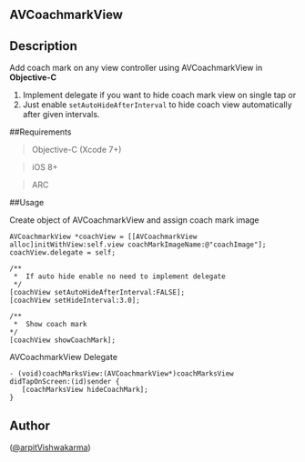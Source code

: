 ## AVCoachmarkView

## Description
Add coach mark on any view controller using AVCoachmarkView in **Objective-C**

1. Implement delegate if you want to hide coach mark view on single tap or
2. Just enable ```setAutoHideAfterInterval``` to hide coach view automatically after given intervals.


##Requirements
>Objective-C (Xcode 7+)

>iOS 8+

>ARC

##Usage

Create object of AVCoachmarkView and assign coach mark image
```
AVCoachmarkView *coachView = [[AVCoachmarkView alloc]initWithView:self.view coachMarkImageName:@"coachImage"];
coachView.delegate = self;
  
/**
 *  If auto hide enable no need to implement delegate
 */
[coachView setAutoHideAfterInterval:FALSE];
[coachView setHideInterval:3.0];
 
/**
 *  Show coach mark
*/
[coachView showCoachMark];
 ```

AVCoachmarkView Delegate

```
- (void)coachMarksView:(AVCoachmarkView*)coachMarksView didTapOnScreen:(id)sender {
   [coachMarksView hideCoachMark];
}

```
## Author
([@arpitVishwakarma](https://www.twitter.com/arpit_limodia))
